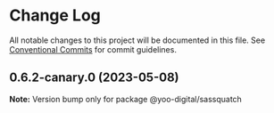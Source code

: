 # Change Log

All notable changes to this project will be documented in this file.
See [Conventional Commits](https://conventionalcommits.org) for commit guidelines.

## 0.6.2-canary.0 (2023-05-08)

**Note:** Version bump only for package @yoo-digital/sassquatch

